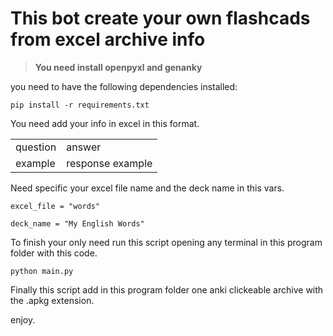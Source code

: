 # This bot create your own flashcads from excel archive info

> **You need install openpyxl and genanky**

you need to have the following dependencies installed:

`pip install -r requirements.txt`

You need add your info in excel in this format.

|          |                  |
| -------- | ---------------- |
| question | answer           |
| example  | response example |

Need specific your excel file name and the deck name in this vars.

`excel_file = "words"`

`deck_name = "My English Words"`

To finish your only need run this script opening any terminal in this program folder with this code.

`python main.py`

Finally this script add in this program folder one anki clickeable archive with the .apkg extension.

enjoy.
